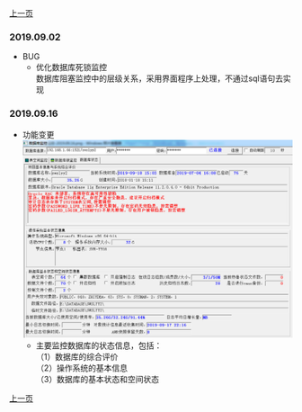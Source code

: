 <link href="../../zoe_docs.css" rel="stylesheet" type="text/css" />


[上一页](../devops_index.html)

###	2019.09.02
*	BUG
	*	优化数据库死锁监控  
		数据库阻塞监控中的层级关系，采用界面程序上处理，不通过sql语句去实现
###	2019.09.16
*	功能变更  
	![图片](../images/数据库状态监控-2019.09.16.png "数据库状态监控")
	*	主要监控数据库的状态信息，包括：  
		（1）数据库的综合评价  
		（2）操作系统的基本信息  
		（3）数据库的基本状态和空间状态  


[上一页](../devops_index.html)